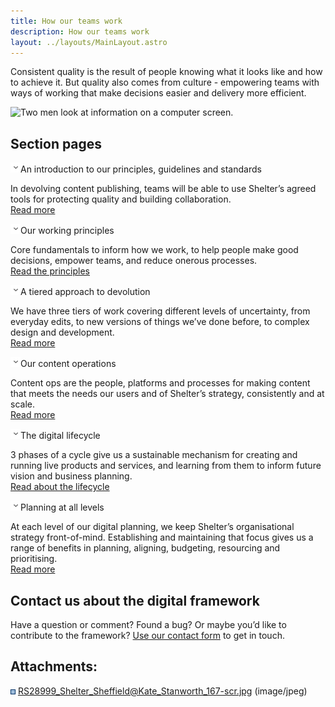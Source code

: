 ```yaml
---
title: How our teams work
description: How our teams work
layout: ../layouts/MainLayout.astro
---
```


Consistent quality is the result of people knowing what it looks like and how to achieve it. But quality also comes from culture - empowering teams with ways of working that make decisions easier and delivery more efficient.

![Two men look at information on a computer screen.](attachments/483065869/482967678.jpg)

Section pages
-------------

![](images/icons/grey_arrow_down.png)An introduction to our principles, guidelines and standards

In devolving content publishing, teams will be able to use Shelter’s agreed tools for protecting quality and building collaboration.  
[Read more](https://shelteruk.atlassian.net/wiki/spaces/GTS/pages/455966725/Spreading+digital+quality+across+Shelter+An+introduction+to+our+Principles+Guidelines+and+Standards)

![](images/icons/grey_arrow_down.png)Our working principles

Core fundamentals to inform how we work, to help people make good decisions, empower teams, and reduce onerous processes.   
[Read the principles](Our-working-principles_404389919.html)

![](images/icons/grey_arrow_down.png)A tiered approach to devolution

We have three tiers of work covering different levels of uncertainty, from everyday edits, to new versions of things we’ve done before, to complex design and development.  
[Read more](https://shelteruk.atlassian.net/wiki/spaces/GTS/pages/404914253/A+tiered+approach+to+devolution)

![](images/icons/grey_arrow_down.png)Our content operations

Content ops are the people, platforms and processes for making content that meets the needs our users and of Shelter’s strategy, consistently and at scale.  
[Read more](Our-content-operations_960856065.html)

![](images/icons/grey_arrow_down.png)The digital lifecycle

3 phases of a cycle give us a sustainable mechanism for creating and running live products and services, and learning from them to inform future vision and business planning.  
[Read about the lifecycle](The-digital-lifecycle_839647233.html)

![](images/icons/grey_arrow_down.png)Planning at all levels

At each level of our digital planning, we keep Shelter’s organisational strategy front-of-mind. Establishing and maintaining that focus gives us a range of benefits in planning, aligning, budgeting, resourcing and prioritising.  
[Read more](Planning-at-all-levels_936935482.html)

Contact us about the digital framework
--------------------------------------

Have a question or comment? Found a bug? Or maybe you’d like to contribute to the framework? [Use our contact form](https://england.shelter.org.uk/contact_us_about_the_digital_framework) to get in touch.

Attachments:
------------

![](images/icons/bullet_blue.gif) [RS28999\_Shelter\_Sheffield@Kate\_Stanworth\_167-scr.jpg](attachments/483065869/482967678.jpg) (image/jpeg)
